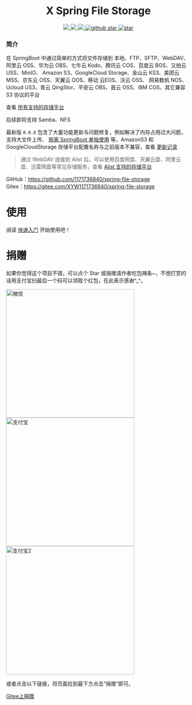 <h1 align="center">X Spring File Storage</h1>

<p align="center">
	<a target="_blank" href="https://search.maven.org/artifact/cn.xuyanwu/spring-file-storage">
		<img src="https://img.shields.io/maven-central/v/cn.xuyanwu/spring-file-storage.svg?label=Maven%20Central" />
	</a>
	<a target="_blank" href="https://www.apache.org/licenses/LICENSE-2.0">
		<img src="https://img.shields.io/badge/license-Apache%202-green.svg" />
	</a>
	<a target="_blank" href="https://www.oracle.com/technetwork/java/javase/downloads/index.html">
		<img src="https://img.shields.io/badge/JDK-8+-blue.svg" />
	</a>
	<a target="_blank" href='https://github.com/1171736840/spring-file-storage'>
		<img src="https://img.shields.io/github/stars/1171736840/spring-file-storage.svg?style=social" alt="github star"/>
	</a>
    <a href='https://gitee.com/XYW1171736840/spring-file-storage'>
        <img src='https://gitee.com/XYW1171736840/spring-file-storage/badge/star.svg?theme=dark' alt='star' />
    </a>
    <br />
    <a href='https://jq.qq.com/?_wv=1027&k=eGfeNqka'>
        <img src='https://img.shields.io/badge/QQ%E7%BE%A4-515706495-orange' alt='' />
    </a>
</p>

### 简介
在 SpringBoot 中通过简单的方式将文件存储到
本地、FTP、SFTP、WebDAV、阿里云 OSS、华为云 OBS、七牛云 Kodo、腾讯云 COS、百度云 BOS、又拍云 USS、MinIO、
Amazon S3、GoogleCloud Storage、金山云 KS3、美团云 MSS、京东云 OSS、天翼云 OOS、移动 云EOS、沃云 OSS、
网易数帆 NOS、Ucloud US3、青云 QingStor、平安云 OBS、首云 OSS、IBM COS、其它兼容 S3 协议的平台

查看 [所有支持的存储平台](https://spring-file-storage.xuyanwu.cn/#/存储平台)

后续即将支持 Samba、NFS

最新版 `0.0.8` 包含了大量功能更新与问题修复，例如解决了内存占用过大问题，支持大文件上传、  [脱离 SpringBoot 单独使用](https://spring-file-storage.xuyanwu.cn/#/脱离SpringBoot单独使用) 等，AmazonS3 和 GoogleCloudStorage 存储平台配置名称与之前版本不兼容，查看 [更新记录](https://spring-file-storage.xuyanwu.cn/#/更新记录?id=0.8.0)

> 通过 WebDAV 连接到 Alist 后，可以使用百度网盘、天翼云盘、阿里云盘、迅雷网盘等常见存储服务，查看 [Alist 支持的存储平台](https://alist-doc.nn.ci/docs/webdav)

GitHub：https://github.com/1171736840/spring-file-storage 
<br />
Gitee：https://gitee.com/XYW1171736840/spring-file-storage

# 使用

阅读 [快速入门](https://spring-file-storage.xuyanwu.cn/#/快速入门) 开始使用吧！

# 捐赠
如果你觉得这个项目不错，可以点个 Star 或捐赠请作者吃包辣条~，不想打赏的话用支付宝扫最后一个码可以领取个红包，在此表示感谢^_^。

<img src="https://spring-file-storage.xuyanwu.cn/assets/wx.png" style="height: 350px;margin-right: 20px" alt="微信">
<img src="https://spring-file-storage.xuyanwu.cn/assets/zfb.jpg" style="height: 350px;margin-right: 20px" alt="支付宝">
<img src="https://spring-file-storage.xuyanwu.cn/assets/zfb2.jpg" style="height: 350px" alt="支付宝2">

或者点击以下链接，将页面拉到最下方点击“捐赠”即可。

[Gitee上捐赠](https://gitee.com/XYW1171736840/spring-file-storage)

